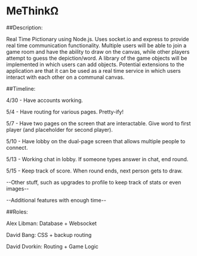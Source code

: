# MeThinkΩ
##Description:

Real Time Pictionary using Node.js. Uses socket.io and express to provide real time communication functionality. Multiple users will be able to join a game room and have the ability to draw on the canvas, while other players attempt to guess the depiction/word. A library of the game objects will be implemented in which users can add objects. Potential extensions to the application are that it can be used as a real time service in which users interact with each other on a communal canvas.

##Timeline:

4/30 - Have accounts working.

5/4 - Have routing for various pages. Pretty-ify!

5/7 - Have two pages on the screen that are interactable. Give word to first player (and placeholder for second player).

5/10 - Have lobby on the dual-page screen that allows multiple people to connect.

5/13 - Working chat in lobby. If someone types answer in chat, end round.

5/15 - Keep track of score. When round ends, next person gets to draw.

--Other stuff, such as upgrades to profile to keep track of stats or even images--

--Additional features with enough time--

##Roles:

Alex Libman: Database + Websocket

David Bang: CSS + backup routing

David Dvorkin: Routing + Game Logic
